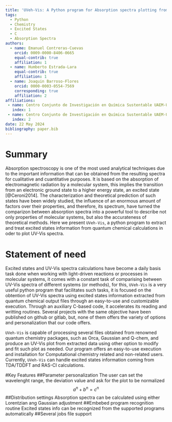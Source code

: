 ```yaml
---
title: 'UVeh-Vis: A Python program for Absorption spectra plotting from QC calculations'
tags:
  - Python
  - Chemistry
  - Excited States
  - C
  - Absorption Spectra
authors:
  - name: Emanuel Contreras-Cuevas
    orcid: 0009-0000-8406-0665
    equal-contrib: true
    affiliation: 1
  - name: Humberto Estrada-Lara
    equal-contrib: true 
    affiliation: 1
  - name: Joaquin Barroso-Flores
    orcid: 0000-0003-0554-7569
    corresponding: true
    affiliation: 2
affiliations:
 - name: Centro Conjunto de Investigación en Química Sustentable UAEM-UNAM, Universidad Autónoma del Estado de México, México
   index: 1
 - name: Centro Conjunto de Investigación en Química Sustentable UAEM-UNAM, Universidad Nacional Autónoma de México, México
   index: 2
date: 22 May 2024
bibliography: paper.bib
---
```



# Summary

Absorption spectroscopy is one of the most used analytical techniques due to
the important information that can be obtained from the resulting spectra for 
cualitative and cuantitative purposes. It is based on the absorption of electromagnetic
radiation by a molecular system, this implies the transition from an electronic 
ground state to a higher energy state, an excited state [@Ceroni2014]. The characterization 
and theoretical prediction of such states have been widely studied, the influence of
an enormous amount of factors over their properties, and therefore, its spectrum,
have turned the comparizon between absorption spectra into a powerful tool to describe 
not only properties of molecular systems, but also the accurateness of theoretical
methods. Here we present `UVeh-Vis`, a python program to extract and treat excited states
information from quantum chemical calculations in oder to plot UV-Vis spectra.

# Statement of need

Excited states and UV-Vis spectra calculations have become a daily basis task done 
when working with light-driven reactions or processes in molecular systems, it 
comes with a constant task of comparising between UV-Vis spectra of different systems 
(or methods), for this, `UVeh-Vis` is a very useful python program that facilitates
such tasks, it is focused on the obtention of UV-Vis spectra using excited states
information extracted from quantum chemical output files through an easy-to-use
and customizable execution. Through an auxiliary C-based code, it accelerates its
reading and writting routines. Several projects with the same objective have
been published on github or gitlab, but, none of them offers the variety of options
and personalization that our code offers.

`UVeh-Vis` is capable of processing several files obtained from renowned quantum
chemistry packages, such as Orca, Gaussian and Q-chem, and produce an UV-Vis plot
from extracted data using other option to modify and fit such plot as needed. Our
program offers an easy-to-use execution and installation for Computational chemistry
related and non-related users. Currently, `UVeh-Vis` can handle excited states information
coming from TDA/TDDFT and RAS-CI calculations.

#Key Features
##Parameter personalization
The user can set the wavelenght range, the deviation value and ask for the plot to be normalized
$$a^n + b^n = c^n \label{fermat}$$
##Distribution settings
Absorption spectra can be calculated using either Lorentzian ang Gaussian adjustment
##Embebed program recognition routine
Excited states info can be recognized from the supported programs automatically 
##Several jobs file support




